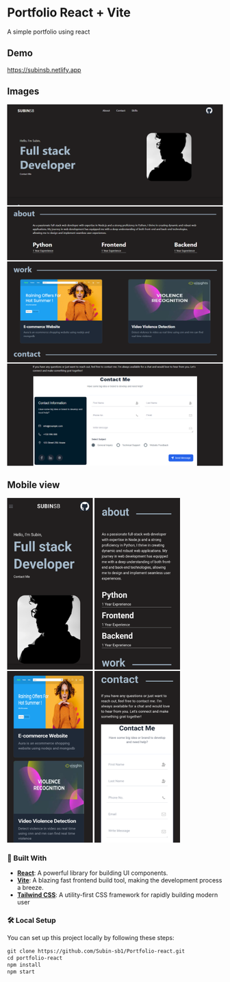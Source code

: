 # Portfolio React + Vite

A simple portfolio using react

## Demo
https://subinsb.netlify.app
## Images
![text](./others/f.png)
![text](./others/s.png)
![text](./others/t.png)
![text](./others/fr.png)

## Mobile view
<img src="./others/Screenshot_2024-11-10-12-37-02-962_com.android.chrome.png" alt="drawing" width="200" height="400"/>
<img src="./others/Screenshot_2024-11-10-13-46-25-714_com.android.chrome.png" alt="drawing" width="200" height="400"/>
<img src="./others/Screenshot_2024-11-10-13-46-42-145_com.android.chrome.png" alt="drawing" width="200" height="400"/>
<img src="./others/Screenshot_2024-11-10-13-46-56-030_com.android.chrome.png" alt="drawing" width="200" height="400"/>

### 🔧 Built With

- [**React**](https://react.dev/): A powerful library for building UI components.
- [**Vite**](https://vitejs.dev/): A blazing fast frontend build tool, making the development process a breeze.
- [**Tailwind CSS**](https://tailwindcss.com/): A utility-first CSS framework for rapidly building modern user 


### 🛠️ Local Setup

You can set up this project locally by following these steps:

```
git clone https://github.com/Subin-sb1/Portfolio-react.git
cd portfolio-react
npm install
npm start
```
